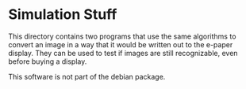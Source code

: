 # Simulation Stuff #

This directory contains two programs that use the same algorithms to convert an
image in a way that it would be written out to the e-paper display. They can be
used to test if images are still recognizable, even before buying a display.

This software is not part of the debian package.

